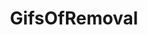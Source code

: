 ---
title: GifsOfRemoval
crosslinks:
- livven
- MassiveTitsnAss
- amazingtits
- TankTugging
- foreskin
- voluptuous
- nuttinhere
- gonewild
- BiggerThanYouThought
- BrasilOnReddit
- KendraRoll
- katerina
- Sofi_A
- anniespantiesxx
---